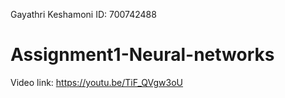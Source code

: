 Gayathri Keshamoni
ID: 700742488
# Assignment1-Neural-networks
Video link: https://youtu.be/TiF_QVgw3oU
